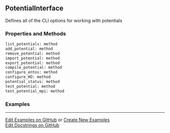 ## <a id="RynLib.Interface.PotentialInterface">PotentialInterface</a>
Defines all of the CLI options for working with potentials

### Properties and Methods
```python
list_potentials: method
add_potential: method
remove_potential: method
import_potential: method
export_potential: method
compile_potential: method
configure_entos: method
configure_HO: method
potential_status: method
test_potential: method
test_potential_mpi: method
```


### Examples


___

[Edit Examples on GitHub](https://github.com/McCoyGroup/References/edit/gh-pages/Documentation/examples/RynLib/Interface/PotentialInterface.md) or 
[Create New Examples](https://github.com/McCoyGroup/References/new/gh-pages/?filename=Documentation/examples/RynLib/Interface/PotentialInterface.md) <br/>
[Edit Docstrings on GitHub](https://github.com/McCoyGroup/RynLib/edit/master/Interface.py?message=Update%20Docs)